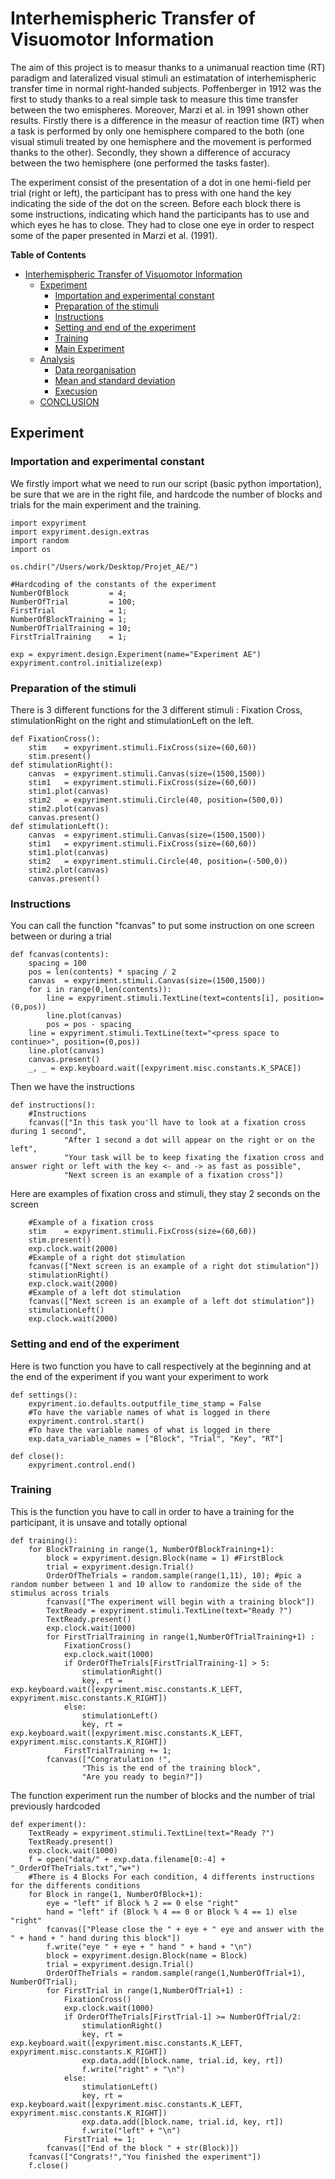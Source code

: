 Interhemispheric Transfer of Visuomotor Information
===================================================

The aim of this project is to measur thanks to a unimanual reaction time (RT) paradigm and lateralized visual stimuli an estimatation of interhemispheric transfer time in normal right-handed subjects. Poffenberger in 1912 was the first to study thanks to a real simple task to measure this time transfer between the two emispheres.
Moreover, Marzi et al. in 1991 shown other results. Firstly there is a difference in the measur of reaction time (RT) when a task is performed by only one hemisphere compared to the both (one visual stimuli treated by one hemisphere and the movement is performed thanks to the other). Secondly, they shown a difference of accuracy between the two hemisphere (one performed the tasks faster).

The experiment consist of the presentation of a dot in one hemi-field per trial (right or left), the participant has to press with one hand the key indicating the side of the dot on the screen.
Before each block there is some instructions, indicating which hand the participants has to use and which eyes he has to close. They had to close one eye in order to respect some of the paper presented in Marzi et al. (1991).

<!-- markdown-toc start - Don't edit this section. Run M-x markdown-toc-refresh-toc -->
**Table of Contents**

- [Interhemispheric Transfer of Visuomotor Information](#interhemisphericT-transfert-of-visuomotor-information)
    - [Experiment](#experiment)
      - [Importation and experimental constant](#importation-and-experimental-constant)
      - [Preparation of the stimuli](#preparation-of-the-experiment)
      - [Instructions](#instructions)
      - [Setting and end of the experiment](#setting-and-end-of-the-experiment)
      - [Training](#training)
      - [Main Experiment](#main-experiment)
    - [Analysis](#analysis)
      - [Data reorganisation](#data-reorganisation)
      - [Mean and standard deviation](#mean-and-standard-deviasion)
      - [Execusion](#execusion)
    - [CONCLUSION](#conclusion)

<!-- markdown-toc end -->

## Experiment

### Importation and experimental constant

We firstly import what we need to run our script (basic python importation), be sure that we are in the right file, and hardcode the number of blocks and trials for the main experiment and the training.

    import expyriment
    import expyriment.design.extras
    import random
    import os

    os.chdir("/Users/work/Desktop/Projet_AE/")
    
    #Hardcoding of the constants of the experiment
    NumberOfBlock         = 4;
    NumberOfTrial         = 100;
    FirstTrial            = 1;
    NumberOfBlockTraining = 1;
    NumberOfTrialTraining = 10;
    FirstTrialTraining    = 1;
    
    exp = expyriment.design.Experiment(name="Experiment AE")
    expyriment.control.initialize(exp)

### Preparation of the stimuli

There is 3 different functions for the 3 different stimuli : Fixation Cross, stimulationRight on the right and stimulationLeft on the left.

    def FixationCross():
        stim    = expyriment.stimuli.FixCross(size=(60,60))
        stim.present()
    def stimulationRight():
        canvas  = expyriment.stimuli.Canvas(size=(1500,1500))
        stim1   = expyriment.stimuli.FixCross(size=(60,60))
        stim1.plot(canvas)
        stim2   = expyriment.stimuli.Circle(40, position=(500,0))
        stim2.plot(canvas)
        canvas.present()
    def stimulationLeft():
        canvas  = expyriment.stimuli.Canvas(size=(1500,1500))
        stim1   = expyriment.stimuli.FixCross(size=(60,60))
        stim1.plot(canvas)
        stim2   = expyriment.stimuli.Circle(40, position=(-500,0))
        stim2.plot(canvas)
        canvas.present()

### Instructions

You can call the function "fcanvas" to put some instruction on one screen between or during a trial

    def fcanvas(contents):
        spacing = 100
        pos = len(contents) * spacing / 2
        canvas  = expyriment.stimuli.Canvas(size=(1500,1500))
        for i in range(0,len(contents)):
            line = expyriment.stimuli.TextLine(text=contents[i], position=(0,pos))
            line.plot(canvas)
            pos = pos - spacing
        line = expyriment.stimuli.TextLine(text="<press space to continue>", position=(0,pos))
        line.plot(canvas)
        canvas.present()
        _, _ = exp.keyboard.wait([expyriment.misc.constants.K_SPACE])

Then we have the instructions

    def instructions():
        #Instructions
        fcanvas(["In this task you'll have to look at a fixation cross during 1 second",
                "After 1 second a dot will appear on the right or on the left",
                "Your task will be to keep fixating the fixation cross and answer right or left with the key <- and -> as fast as possible",
                "Next screen is an example of a fixation cross"])

Here are examples of fixation cross and stimuli, they stay 2 seconds on the screen
            
        #Example of a fixation cross
        stim    = expyriment.stimuli.FixCross(size=(60,60))
        stim.present()
        exp.clock.wait(2000)
        #Example of a right dot stimulation
        fcanvas(["Next screen is an example of a right dot stimulation"])
        stimulationRight()
        exp.clock.wait(2000)
        #Example of a left dot stimulation
        fcanvas(["Next screen is an example of a left dot stimulation"])
        stimulationLeft()
        exp.clock.wait(2000)

### Setting and end of the experiment

Here is two function you have to call respectively at the beginning and at the end of the experiment if you want your experiment to work

    def settings():
        expyriment.io.defaults.outputfile_time_stamp = False
        #To have the variable names of what is logged in there
        expyriment.control.start()
        #To have the variable names of what is logged in there
        exp.data_variable_names = ["Block", "Trial", "Key", "RT"]

    def close():
        expyriment.control.end()

### Training

This is the function you have to call in order to have a training for the participant, it is unsave and totally optional

    def training():
        for BlockTraining in range(1, NumberOfBlockTraining+1):
            block = expyriment.design.Block(name = 1) #FirstBlock
            trial = expyriment.design.Trial()
            OrderOfTheTrials = random.sample(range(1,11), 10); #pic a random number between 1 and 10 allow to randomize the side of the stimulus across trials
            fcanvas(["The experiment will begin with a training block"])
            TextReady = expyriment.stimuli.TextLine(text="Ready ?")
            TextReady.present()
            exp.clock.wait(1000)
            for FirstTrialTraining in range(1,NumberOfTrialTraining+1) :
                FixationCross()
                exp.clock.wait(1000)
                if OrderOfTheTrials[FirstTrialTraining-1] > 5:
                    stimulationRight()
                    key, rt = exp.keyboard.wait([expyriment.misc.constants.K_LEFT, expyriment.misc.constants.K_RIGHT])
                else:
                    stimulationLeft()
                    key, rt = exp.keyboard.wait([expyriment.misc.constants.K_LEFT, expyriment.misc.constants.K_RIGHT])
                FirstTrialTraining += 1;
            fcanvas(["Congratulation !",
                    "This is the end of the training block",
                    "Are you ready to begin?"])

The function experiment run the number of blocks and the number of trial previously hardcoded

    def experiment():
        TextReady = expyriment.stimuli.TextLine(text="Ready ?")
        TextReady.present()
        exp.clock.wait(1000)
        f = open("data/" + exp.data.filename[0:-4] + "_OrderOfTheTrials.txt","w+")
        #There is 4 Blocks For each condition, 4 differents instructions for the differents conditions
        for Block in range(1, NumberOfBlock+1):
            eye = "left" if Block % 2 == 0 else "right"
            hand = "left" if (Block % 4 == 0 or Block % 4 == 1) else "right"
            fcanvas(["Please close the " + eye + " eye and answer with the " + hand + " hand during this block"])
            f.write("eye " + eye + " hand " + hand + "\n")
            block = expyriment.design.Block(name = Block)
            trial = expyriment.design.Trial()
            OrderOfTheTrials = random.sample(range(1,NumberOfTrial+1), NumberOfTrial);
            for FirstTrial in range(1,NumberOfTrial+1) :
                FixationCross()
                exp.clock.wait(1000)
                if OrderOfTheTrials[FirstTrial-1] >= NumberOfTrial/2:
                    stimulationRight()
                    key, rt = exp.keyboard.wait([expyriment.misc.constants.K_LEFT, expyriment.misc.constants.K_RIGHT])
                    exp.data.add([block.name, trial.id, key, rt])
                    f.write("right" + "\n")
                else:
                    stimulationLeft()
                    key, rt = exp.keyboard.wait([expyriment.misc.constants.K_LEFT, expyriment.misc.constants.K_RIGHT])
                    exp.data.add([block.name, trial.id, key, rt])
                    f.write("left" + "\n")
                FirstTrial += 1;
            fcanvas(["End of the block " + str(Block)])
        fcanvas(["Congrats!","You finished the experiment"])
        f.close()














